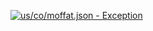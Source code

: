 [![us/co/moffat.json - Exception](https://img.shields.io/badge/us/co/moffat.json-Exception-red)](https://github.com/openaddresses/openaddresses/tree/master/sources/us/co/moffat.json)